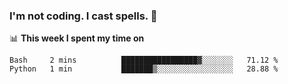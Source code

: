 ### I'm not coding. I cast spells. 🎩

📊 **This week I spent my time on**
<!--START_SECTION:waka-->

```text
Bash     2 mins          █████████████████▓░░░░░░░   71.12 %
Python   1 min           ███████▒░░░░░░░░░░░░░░░░░   28.88 %
```

<!--END_SECTION:waka-->
